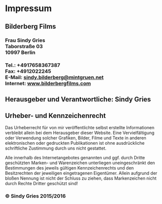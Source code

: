 # Impressum

## Bilderberg Films

### Frau Sindy Gries <br>Taborstraße 03 <br>10997 Berlin

### Tel.: +4917658367387 <br>Fax: +4912022245 <br>E-Mail: sindy.bilderberg@mintgruen.net <br>Internet: www.bilderbergfilms.com

## Herausgeber und Verantwortliche: Sindy Gries 

## Urheber- und Kennzeichenrecht

Das Urheberrecht für von mir veröffentlichte selbst erstellte Informationen verbleibt allein bei dem Herausgeber dieser Website. Eine Vervielfältigung oder Verwendung solcher Grafiken, Bilder, Filme und Texte in anderen elektronischen oder gedruckten Publikationen ist ohne ausdrückliche schriftliche Zustimmung durch uns nicht gestattet.

Alle innerhalb des Internetangebotes genannten und ggf. durch Dritte geschützten Marken- und Warenzeichen unterliegen uneingeschränkt den Bestimmungen des jeweils gültigen Kennzeichenrechts und den Besitzrechten der jeweiligen eingetragenen Eigentümer. Allein aufgrund der bloßen Nennung ist nicht der Schluss zu ziehen, dass Markenzeichen nicht durch Rechte Dritter geschützt sind!


### &copy; Sindy Gries 2015/2016